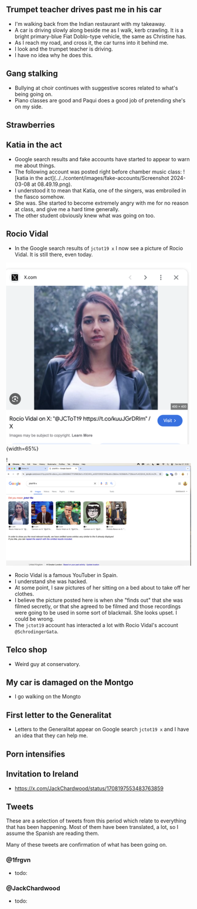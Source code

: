 ## Trumpet teacher drives past me in his car

- I'm walking back from the Indian restaurant with my takeaway.
- A car is driving slowly along beside me as I walk, kerb crawling. It is a bright primary-blue Fiat Doblo-type vehicle, the same as Christine has.
- As I reach my road, and cross it, the car turns into it behind me. 
- I look and the trumpet teacher is driving.
- I have no idea why he does this.

## Gang stalking

- Bullying at choir continues with suggestive scores related to what's being going on.
- Piano classes are good and Paqui does a good job of pretending she's on my side.

## Strawberries


## Katia in the act

- Google search results and fake accounts have started to appear to warn me about things.
- The following account was posted right before chamber music class: ![katia in the act](../../content/images/fake-accounts/Screenshot 2024-03-08 at 08.49.19.png).
- I understood it to mean that Katia, one of the singers, was embroiled in the fiasco somehow.
- She was. She started to become extremely angry with me for no reason at class, and give me a hard time generally.
- The other student obviously knew what was going on too.

## Rocio Vidal

- In the Google search results of `jctot19 x` I now see a picture of Rocio Vidal. It is still there, even today.

![Rocio Vidal in Google search](../../content/images/Rocio-Vidal-on-Google-search.png){width=65%}

!![Rocio Vidal in Google search](../../content/images/google-searches/rocio-vidal.png)

- Rocio Vidal is a famous YouTuber in Spain.
- I understand she was hacked.
- At some point, I saw pictures of her sitting on a bed about to take off her clothes.
- I believe the picture posted here is when she "finds out" that she was filmed secretly, or that she agreed to be filmed and those recordings were going to be used in some sort of blackmail. She looks upset. I could be wrong.
- The `jctot19` account has interacted a lot with Rocio Vidal's account `@SchrodingerGata`. 

## Telco shop

- Weird guy at conservatory.

## My car is damaged on the Montgo

- I go walking on the Mongto

## First letter to the Generalitat

- Letters to the Generalitat appear on Google search `jctot19 x` and I have an idea that they can help me.

## Porn intensifies

## Invitation to Ireland 

- https://x.com/JackChardwood/status/1708197553483763859

## Tweets

These are a selection of tweets from this period which relate to everything that has been happening. Most of them have been translated, a lot, so I assume the Spanish are reading them.

Many of these tweets are confirmation of what has been going on.

### @1frgvn

- todo:

### @JackChardwood

- todo:
